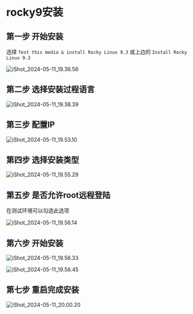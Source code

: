 # rocky9安装

## 第一步 开始安装

选择 `Test this media & install Rocky Linux 9.3` 或上边的 `Install Rocky Linux 9.3`

![iShot_2024-05-11_19.36.56](https://gitea.pptfz.cn/pptfz/picgo-images/raw/branch/master/img/iShot_2024-05-11_19.36.56.png)



## 第二步 选择安装过程语言

![iShot_2024-05-11_19.38.39](https://gitea.pptfz.cn/pptfz/picgo-images/raw/branch/master/img/iShot_2024-05-11_19.38.39.png)

## 第三步 配置IP

![iShot_2024-05-11_19.53.10](https://gitea.pptfz.cn/pptfz/picgo-images/raw/branch/master/img/iShot_2024-05-11_19.53.10.png)

## 第四步 选择安装类型

![iShot_2024-05-11_19.55.29](https://gitea.pptfz.cn/pptfz/picgo-images/raw/branch/master/img/iShot_2024-05-11_19.55.29.png)

## 第五步 是否允许root远程登陆

在测试环境可以勾选此选项

![iShot_2024-05-11_19.56.14](https://gitea.pptfz.cn/pptfz/picgo-images/raw/branch/master/img/iShot_2024-05-11_19.56.14.png)

## 第六步 开始安装

![iShot_2024-05-11_19.56.33](https://gitea.pptfz.cn/pptfz/picgo-images/raw/branch/master/img/iShot_2024-05-11_19.56.33.png)



![iShot_2024-05-11_19.56.45](https://gitea.pptfz.cn/pptfz/picgo-images/raw/branch/master/img/iShot_2024-05-11_19.56.45.png)

## 第七步 重启完成安装

![iShot_2024-05-11_20.00.20](https://gitea.pptfz.cn/pptfz/picgo-images/raw/branch/master/img/iShot_2024-05-11_20.00.20.png)